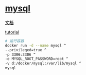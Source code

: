 # [mysql](https://www.mysql.com/)

[文档](https://dev.mysql.com/doc/refman/8.0/en/)

[tutorial](https://xiaolincoding.com/mysql/)

```bash
# 运行容器
docker run -d --name mysql ^
--privileged=true ^
-p 3306:3306 ^
-e MYSQL_ROOT_PASSWORD=root ^
-v d:/docker/mysql:/var/lib/mysql ^
mysql
```
